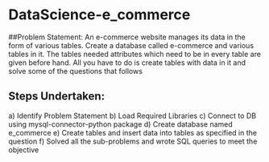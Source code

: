 # DataScience-e_commerce
##Problem Statement: An e-commerce website manages its data in the form of various tables. Create a database called e-commerce and various tables in it. The tables needed attributes which need to be in every table are given before hand. All you have to do is create tables with data in it and solve some of the questions that follows
## Steps Undertaken:
a) Identify Problem Statement
b) Load Required Libraries
c) Connect to DB using mysql-connector-python package
d) Create database named e_commerce
e) Create tables and insert data into tables as specified in the question
f) Solved all the sub-problems and wrote SQL queries to meet the objective

